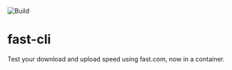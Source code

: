 ![Build](https://github.com/Sierra1011/fast-cli/actions/workflows/main.yml/badge.svg?branch=main)
# fast-cli
Test your download and upload speed using fast.com, now in a container.
